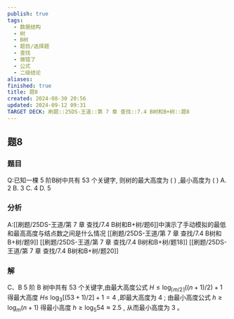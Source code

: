 ```yaml
---
publish: true
tags:
  - 数据结构
  - 树
  - B树
  - 题目/选择题
  - 查找
  - 做错了
  - 公式
  - 二级结论
aliases: 
finished: true
title: 题8
created: 2024-08-30 20:56
updated: 2024-09-12 09:31
TARGET DECK: 刷题::25DS-王道::第 7 章 查找::7.4 B树和B+树::题8
---
```

## 题8
### 题目
Q:已知一棵 5 阶B树中共有 53 个关键字, 则树的最大高度为 ( ) ,最小高度为 ( )
A. 2 
B. 3 
C. 4 
D. 5
### 分析
A:[[刷题/25DS-王道/第 7 章 查找/7.4 B树和B+树/题6]]中演示了手动模拟的最低和最高高度与结点数之间是什么情况
[[刷题/25DS-王道/第 7 章 查找/7.4 B树和B+树/题9]]
[[刷题/25DS-王道/第 7 章 查找/7.4 B树和B+树/题18]]
[[刷题/25DS-王道/第 7 章 查找/7.4 B树和B+树/题20]]
### 解
C、B
5 阶 $\mathrm{B}$ 树中共有 53 个关键字,由最大高度公式 $H \leq  {\log }_{\lceil m/2\rceil }( {( {n + 1}) /2})  + 1$ 得最大高度 $H \leq$ ${\log }_{3}\lbrack  {( {{53} + 1}) /2}\rbrack   + 1 = 4$ ,即最大高度为 4 ; 
由最小高度公式 $h \geq  {\log }_{m}( {n + 1})$ 得最小高度 $h \geq  {\log }_{5}{54} \approx  {2.5}$ , 从而最小高度为 3 。


